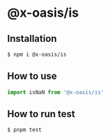 # @x-oasis/is

## Installation

```bash
$ npm i @x-oasis/is
```

## How to use

```typescript
import isNaN from '@x-oasis/is'
```

## How to run test

```bash
$ pnpm test
```
